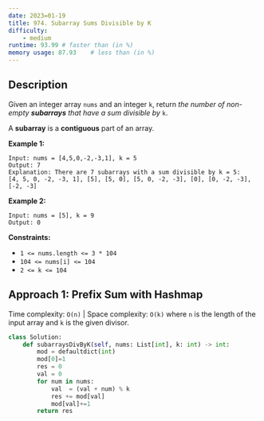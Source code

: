 ```yaml
---
date: 2023=01-19
title: 974. Subarray Sums Divisible by K
difficulty:
    - medium
runtime: 93.99 # faster than (in %)
memory usage: 87.93    # less than (in %)
---
```

## Description
Given an integer array `nums` and an integer `k`, return *the number of non-empty **subarrays** that have a sum divisible by* `k`.

A **subarray** is a **contiguous** part of an array.

**Example 1:**

```
Input: nums = [4,5,0,-2,-3,1], k = 5
Output: 7
Explanation: There are 7 subarrays with a sum divisible by k = 5:
[4, 5, 0, -2, -3, 1], [5], [5, 0], [5, 0, -2, -3], [0], [0, -2, -3], [-2, -3]

```

**Example 2:**

```
Input: nums = [5], k = 9
Output: 0

```

**Constraints:**

- `1 <= nums.length <= 3 * 104`
- `104 <= nums[i] <= 104`
- `2 <= k <= 104`

## Approach 1: Prefix Sum with Hashmap
Time complexity: `O(n)`    |    Space complexity: `O(k)`
where `n` is the length of the input array and `k` is the given divisor.

``` python
class Solution:
    def subarraysDivByK(self, nums: List[int], k: int) -> int:
        mod = defaultdict(int)
        mod[0]=1
        res = 0
        val = 0
        for num in nums:
            val  = (val + num) % k
            res += mod[val]
            mod[val]+=1
        return res
```
